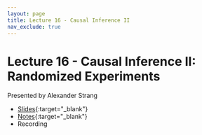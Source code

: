 ```yaml
---
layout: page
title: Lecture 16 - Causal Inference II
nav_exclude: true
---
```


# Lecture 16 - Causal Inference II: Randomized Experiments

Presented by Alexander Strang

- [Slides](https://drive.google.com/file/d/1GHSYs8-9NXCdGhHuJUlBPMiJDNT47nfL/view?usp=drive_link){:target="_blank"}
- [Notes](https://drive.google.com/file/d/1GHSYs8-9NXCdGhHuJUlBPMiJDNT47nfL/view?usp=drive_link){:target="_blank"}
- Recording
